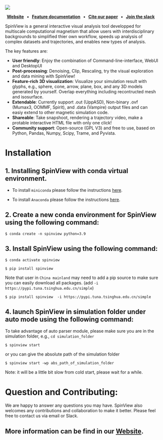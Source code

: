 </p>

![](docs/assets/readme.png)

<p align="center">
    <b>
      <a href="https://mxjk851.github.io/SpinView/">Website</a> &nbsp;
      • &nbsp;
      <a href="https://mxjk851.github.io/SpinView/quick_object_change/">Feature documentation</a> &nbsp;
      • &nbsp;
      <a href="https://arxiv.org/abs/2309.17367">Cite our paper</a> &nbsp;
      • &nbsp;
      <a href="">Join the slack</a> &nbsp;
    </b>
</p>

SpinView is a general interactive visual analysis tool developped for multiscale computational magnetism that allow users with interdisciplinary backgrounds to simplified thier own workflow, speeds up
analysis of complex datasets and trajectories, and enables new types of analysis.

The key features are:

* **User friendly**: Enjoy the combination of Command-line-interface, WebUI and DesktopUI
* **Post-processing**: Denoising, Clip, Rescaling, try the visual exploration and data mining with SpinView!
* **Feature-rich 3D visualization**: Visualize your simulation result with glyphs, e.g., sphere, cone, arrow, plane, box, and any 3D models generated by yourself. Overlap everything including recontructed mesh and isosurface.
* **Extendable**: Currently support .out (UppASD), Non-binary .ovf (Mumax3, OOMMF, Spirit), and .data (Vampire) output files and can easiy extend to other magnetic simulation code.
* **Shareable**: Take snapshoot, rendering a trajectory video, make a protable interactive HTML file with only one click!
* **Community support**: Open-source (GPL V3) and free to use, based on Python, Pandas, Numpy, Scipy, Trame, and Pyvista.

# Installation 


## 1. Installing SpinView with conda virtual environment.

* To install `miniconda` please follow the instructions [here](https://docs.conda.io/en/latest/miniconda.html).

* To install `Anaconda` please follow the instructions [here](https://docs.anaconda.com/anaconda/install/).

## 2. Create a new conda environment for SpinView using the following command:

`$ conda create -n spinview python=3.9`


## 3. Install SpinView using the following command:

`$ conda activate spinview`

`$ pip install spinview`

Note that user in `China mainland` may need to add a pip source to make sure you can easily download all packages. (add `-i https://pypi.tuna.tsinghua.edu.cn/simple`)


`$ pip install spinview  -i https://pypi.tuna.tsinghua.edu.cn/simple`

## 4. launch SpinView in simulation folder under auto mode using the following command:
To take advantage of auto parser module, please make sure you are in the simulation folder, e.g.,
`cd simulation_folder`

`$ spinview start`

or you can give the absolute path of the simulation folder

`$ spinview start -wp abs_path_of_simulation_folder`

Note: it will be a little bit slow from cold start, please wait for a while. 

# Question and Contributing:

We are happy to answer any questions you may have. SpinView also welcomes any contributions and collaboration to make it better. Please feel free to contact us via email or Slack. 


## More information can be find in our <a href="https://mxjk851.github.io/SpinView/">Website</a>.

